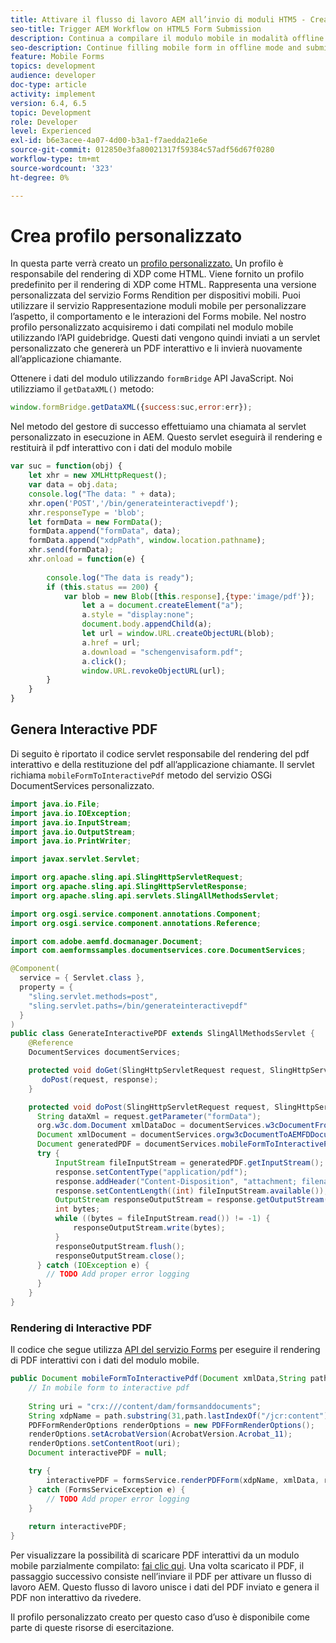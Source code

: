 ```yaml
---
title: Attivare il flusso di lavoro AEM all’invio di moduli HTM5 - Creare un profilo personalizzato
seo-title: Trigger AEM Workflow on HTML5 Form Submission
description: Continua a compilare il modulo mobile in modalità offline e invia il modulo mobile per attivare il flusso di lavoro AEM
seo-description: Continue filling mobile form in offline mode and submit mobile form to trigger AEM workflow
feature: Mobile Forms
topics: development
audience: developer
doc-type: article
activity: implement
version: 6.4, 6.5
topic: Development
role: Developer
level: Experienced
exl-id: b6e3acee-4a07-4d00-b3a1-f7aedda21e6e
source-git-commit: 012850e3fa80021317f59384c57adf56d67f0280
workflow-type: tm+mt
source-wordcount: '323'
ht-degree: 0%

---
```


# Crea profilo personalizzato

In questa parte verrà creato un [profilo personalizzato.](https://helpx.adobe.com/livecycle/help/mobile-forms/creating-profile.html) Un profilo è responsabile del rendering di XDP come HTML. Viene fornito un profilo predefinito per il rendering di XDP come HTML. Rappresenta una versione personalizzata del servizio Forms Rendition per dispositivi mobili. Puoi utilizzare il servizio Rappresentazione moduli mobile per personalizzare l’aspetto, il comportamento e le interazioni del Forms mobile. Nel nostro profilo personalizzato acquisiremo i dati compilati nel modulo mobile utilizzando l’API guidebridge. Questi dati vengono quindi inviati a un servlet personalizzato che genererà un PDF interattivo e li invierà nuovamente all’applicazione chiamante.

Ottenere i dati del modulo utilizzando `formBridge` API JavaScript. Noi utilizziamo il `getDataXML()` metodo:

```javascript
window.formBridge.getDataXML({success:suc,error:err});
```

Nel metodo del gestore di successo effettuiamo una chiamata al servlet personalizzato in esecuzione in AEM. Questo servlet eseguirà il rendering e restituirà il pdf interattivo con i dati del modulo mobile

```javascript
var suc = function(obj) {
    let xhr = new XMLHttpRequest();
    var data = obj.data;
    console.log("The data: " + data);
    xhr.open('POST','/bin/generateinteractivepdf');
    xhr.responseType = 'blob';
    let formData = new FormData();
    formData.append("formData", data);
    formData.append("xdpPath", window.location.pathname);
    xhr.send(formData);
    xhr.onload = function(e) {
        
        console.log("The data is ready");
        if (this.status == 200) {
            var blob = new Blob([this.response],{type:'image/pdf'});
                let a = document.createElement("a");
                a.style = "display:none";
                document.body.appendChild(a);
                let url = window.URL.createObjectURL(blob);
                a.href = url;
                a.download = "schengenvisaform.pdf";
                a.click();
                window.URL.revokeObjectURL(url);
        }
    }
}
```

## Genera Interactive PDF

Di seguito è riportato il codice servlet responsabile del rendering del pdf interattivo e della restituzione del pdf all’applicazione chiamante. Il servlet richiama `mobileFormToInteractivePdf` metodo del servizio OSGi DocumentServices personalizzato.

```java
import java.io.File;
import java.io.IOException;
import java.io.InputStream;
import java.io.OutputStream;
import java.io.PrintWriter;

import javax.servlet.Servlet;

import org.apache.sling.api.SlingHttpServletRequest;
import org.apache.sling.api.SlingHttpServletResponse;
import org.apache.sling.api.servlets.SlingAllMethodsServlet;

import org.osgi.service.component.annotations.Component;
import org.osgi.service.component.annotations.Reference;

import com.adobe.aemfd.docmanager.Document;
import com.aemformssamples.documentservices.core.DocumentServices;

@Component(
  service = { Servlet.class }, 
  property = { 
    "sling.servlet.methods=post",
    "sling.servlet.paths=/bin/generateinteractivepdf" 
  }
)
public class GenerateInteractivePDF extends SlingAllMethodsServlet {
    @Reference
    DocumentServices documentServices;

    protected void doGet(SlingHttpServletRequest request, SlingHttpServletResponse response) { 
       doPost(request, response);
    }

    protected void doPost(SlingHttpServletRequest request, SlingHttpServletResponse response) {
      String dataXml = request.getParameter("formData");
      org.w3c.dom.Document xmlDataDoc = documentServices.w3cDocumentFromStrng(dataXml);
      Document xmlDocument = documentServices.orgw3cDocumentToAEMFDDocument(xmlDataDoc);
      Document generatedPDF = documentServices.mobileFormToInteractivePdf(xmlDocument,request.getParameter("xdpPath"));
      try {
          InputStream fileInputStream = generatedPDF.getInputStream();
          response.setContentType("application/pdf");
          response.addHeader("Content-Disposition", "attachment; filename=AemFormsRocks.pdf");
          response.setContentLength((int) fileInputStream.available());
          OutputStream responseOutputStream = response.getOutputStream();
          int bytes;
          while ((bytes = fileInputStream.read()) != -1) {
              responseOutputStream.write(bytes);
          }
          responseOutputStream.flush();
          responseOutputStream.close();
      } catch (IOException e) {
        // TODO Add proper error logging
      }
    }
}
```

### Rendering di Interactive PDF

Il codice che segue utilizza [API del servizio Forms](https://helpx.adobe.com/aem-forms/6/javadocs/com/adobe/fd/forms/api/FormsService.html) per eseguire il rendering di PDF interattivi con i dati del modulo mobile.

```java
public Document mobileFormToInteractivePdf(Document xmlData,String path) {
    // In mobile form to interactive pdf
    
    String uri = "crx:///content/dam/formsanddocuments";
    String xdpName = path.substring(31,path.lastIndexOf("/jcr:content"));
    PDFFormRenderOptions renderOptions = new PDFFormRenderOptions();
    renderOptions.setAcrobatVersion(AcrobatVersion.Acrobat_11);
    renderOptions.setContentRoot(uri);
    Document interactivePDF = null;

    try {
        interactivePDF = formsService.renderPDFForm(xdpName, xmlData, renderOptions);
    } catch (FormsServiceException e) {
        // TODO Add proper error logging
    }
    
    return interactivePDF;
}
```

Per visualizzare la possibilità di scaricare PDF interattivi da un modulo mobile parzialmente compilato: [fai clic qui](https://forms.enablementadobe.com/content/dam/formsanddocuments/xdptemplates/schengenvisa.xdp/jcr:content).
Una volta scaricato il PDF, il passaggio successivo consiste nell’inviare il PDF per attivare un flusso di lavoro AEM. Questo flusso di lavoro unisce i dati del PDF inviato e genera il PDF non interattivo da rivedere.

Il profilo personalizzato creato per questo caso d’uso è disponibile come parte di queste risorse di esercitazione.

